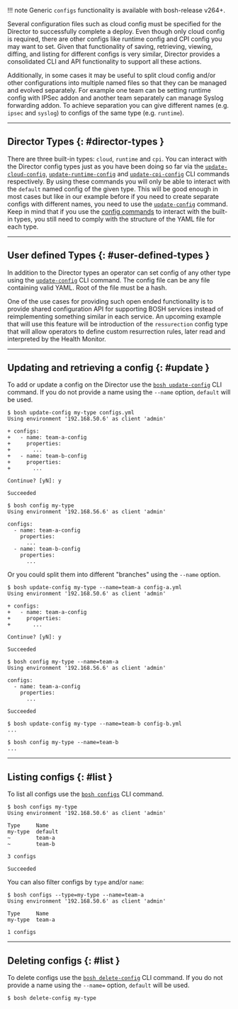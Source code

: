 !!! note
    Generic `configs` functionality is available with bosh-release v264+.

Several configuration files such as cloud config must be specified for the Director to successfully complete a deploy. Even though only cloud config is required, there are other configs like runtime config and CPI config you may want to set. Given that functionality of saving, retrieving, viewing, diffing, and listing for different configs is very similar, Director provides a consolidated CLI and API functionality to support all these actions.

Additionally, in some cases it may be useful to split cloud config and/or other configurations into multiple named files so that they can be managed and evolved separately. For example one team can be setting runtime config with IPSec addon and another team separately can manage Syslog forwarding addon. To achieve separation you can give different names (e.g. `ipsec` and `syslog`) to configs of the same type (e.g. `runtime`).

---
## Director Types {: #director-types }

There are three built-in types: `cloud`, `runtime` and `cpi`. You can interact with the Director config types just as you have been doing so far via the [`update-cloud-config`](cli-v2.md#cloud-config-mgmt), [`update-runtime-config`](cli-v2.md#runtime-config-mgmt) and [`update-cpi-config`](cli-v2.md#cpi-config-mgmt) CLI commands respectively. By using these commands you will only be able to interact with the `default` named config of the given type. This will be good enough in most cases but like in our example before if you need to create separate configs with different names, you need to use the [`update-config`](cli-v2.md#update-config) command. Keep in mind that if you use the [config commands](cli-v2.md#configs-mgmt) to interact with the built-in types, you still need to comply with the structure of the YAML file for each type.

---
## User defined Types {: #user-defined-types }

In addition to the Director types an operator can set config of any other type using the [`update-config`](cli-v2.md#update-config) CLI command. The config file can be any file containing valid YAML. Root of the file must be a hash.

One of the use cases for providing such open ended functionality is to provide shared configuration API for supporting BOSH services instead of reimplementing something similar in each service. An upcoming example that will use this feature will be introduction of the `ressurection` config type that will allow operators to define custom resurrection rules, later read and interpreted by the Health Monitor.

---
## Updating and retrieving a config {: #update }

To add or update a config on the Director use the [`bosh update-config`](cli-v2.md#update-config) CLI command. If you do not provide a name using the `--name` option, `default` will be used.

```shell
$ bosh update-config my-type configs.yml
Using environment '192.168.50.6' as client 'admin'

+ configs:
+   - name: team-a-config
+     properties:
+       ...
+   - name: team-b-config
+     properties:
+       ...

Continue? [yN]: y

Succeeded

$ bosh config my-type
Using environment '192.168.56.6' as client 'admin'

configs:
  - name: team-a-config
    properties:
      ...
  - name: team-b-config
    properties:
      ...
```

Or you could split them into different "branches" using the `--name` option.

```shell
$ bosh update-config my-type --name=team-a config-a.yml
Using environment '192.168.50.6' as client 'admin'

+ configs:
+   - name: team-a-config
+     properties:
+       ...

Continue? [yN]: y

Succeeded

$ bosh config my-type --name=team-a
Using environment '192.168.56.6' as client 'admin'

configs:
  - name: team-a-config
    properties:
      ...

Succeeded

$ bosh update-config my-type --name=team-b config-b.yml
...

$ bosh config my-type --name=team-b
...
```

---
## Listing configs {: #list }

To list all configs use the [`bosh configs`](cli-v2.md#configs) CLI command.

```shell
$ bosh configs my-type
Using environment '192.168.50.6' as client 'admin'

Type     Name
my-type  default
~        team-a
~        team-b

3 configs

Succeeded
```

You can also filter configs by `type` and/or `name`:

```shell
$ bosh configs --type=my-type --name=team-a
Using environment '192.168.50.6' as client 'admin'

Type     Name
my-type  team-a

1 configs
```

---
## Deleting configs {: #list }

To delete configs use the [`bosh delete-config`](cli-v2.md#delete-config) CLI command. If you do not provide a name using the `--name=` option, `default` will be used.

```shell
$ bosh delete-config my-type
```
